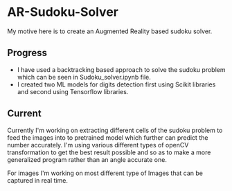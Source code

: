 # AR-Sudoku-Solver
My motive here is to create an Augmented Reality based sudoku solver.

## Progress
- I have used a backtracking based approach to solve the sudoku problem which can be seen in Sudoku_solver.ipynb file.
- I created two ML models for digits detection first using Scikit libraries and second using Tensorflow libraries.

## Current
Currently I'm working on extracting different cells of the sudoku problem to feed the images into to pretrained model which further can predict the number accurately. I'm using various different types of openCV transformation to get the best result possible and so as to make a more generalized program rather than an angle accurate one.

For images I'm working on most different type of Images that can be captured in real time.
